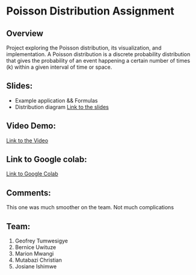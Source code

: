 # Poisson Distribution Assignment

## Overview

Project exploring the Poisson distribution, its visualization, and implementation. A Poisson distribution is a discrete probability distribution that gives the probability of an event happening a certain number of times (k) within a given interval of time or space.

## Slides:

- Example application && Formulas
- Distribution diagram
[Link to the slides](https://www.canva.com/design/DAGTMOgmK0s/cgKByGsdOamgtnKASj9xxQ/edit?utm_content=DAGTMOgmK0s&utm_campaign=designshare&utm_medium=link2&utm_source=sharebutton)

## Video Demo:
[Link to the Video](https://drive.google.com/file/d/1i9OiC63g8_iURxTjWPquk8tguu0iKgJG/view?usp=sharing)
## Link to Google colab:

[Link to Google Colab](https://colab.research.google.com/drive/1m6EbxF-GEEhA_wxA78pTdC-5Q8sBMqHN?usp=sharing)

## Comments:

This one was much smoother on the team. Not much complications

## Team:

1. Geofrey Tumwesigye
2. Bernice Uwituze
3. Marion Mwangi
4. Mutabazi Christian
5. Josiane Ishimwe

